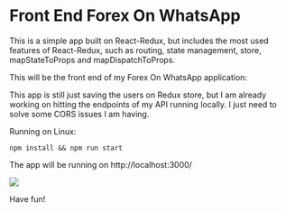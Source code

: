 # Front End Forex On WhatsApp

This is a simple app built on React-Redux, but includes the most used features of React-Redux, such as routing, state management, store, mapStateToProps and mapDispatchToProps.

This will be the front end of my Forex On WhatsApp application: 

This app is still just saving the users on Redux store, but I am already working on hitting the endpoints of my API running locally. I just need to solve some CORS issues I am having.

Running on Linux:
```
npm install && npm run start
```
The app will be running on http://localhost:3000/

![](demo.gif)

Have fun!
